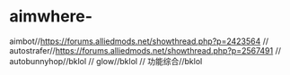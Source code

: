 # aimwhere-
aimbot//https://forums.alliedmods.net/showthread.php?p=2423564
//
autostrafer//https://forums.alliedmods.net/showthread.php?p=2567491
//
autobunnyhop//bklol
//
glow//bklol
//
功能综合//bklol

